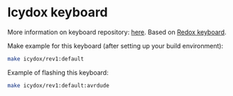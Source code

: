 # Icydox keyboard

More information on keyboard repository: [here](https://gitlab.com/icyd/icydox-keyboard).
Based on [Redox keyboard](https://github.com/mattdibi/redox-keyboard).

Make example for this keyboard (after setting up your build environment):

```sh
make icydox/rev1:default
```

Example of flashing this keyboard:

```sh
make icydox/rev1:default:avrdude
```
